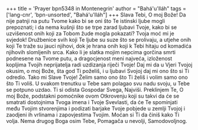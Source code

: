 +++
title = 'Prayer bpn5348 in Montenegrin'
author = "Bahá'u'lláh"
tags = ['lang-cnr', 'bpn-unsorted', "Bahá'u'lláh"]
+++
Slava Tebi, O moj Bože! Da nije patnji na putu Tvome kako bi se oni što Te istinski ljube mogli prepoznati; i da nema kušnji što se trpe zarad ljubavi Tvoje, kako bi se uzvišenost onih koji za Tobom žude mogla pokazati? Tvoja moć mi je svjedok! Družbenice svih koji Te ljube su suze što se prolivaju, a utjehe onih koji Te traže su jauci njihovi, dok je hrana onih koji k Tebi hitaju od komadića njihovih slomljenih srca.
Kako li je slatka mojim nepcima gorčina smrti podnesene na Tvome putu, a dragocjenost meni najveća, izloženost kopljima Tvojih neprijatelja radi uzdizanja riječi Tvoje! Daj mi da u Vjeri Tvojoj okusim, o moj Bože, šta god Ti poželiš, i u ljubavi Svojoj daj mi ono što si Ti odredio.
Tako mi Slave Tvoje! Želim samo ono što Ti želiš i volim samo ono što Ti voliš. U svakom trenutku u Tebe sam polagao svu nadu svoju, u Tebe se potpuno uzdao. Ti si odista Gospodar Svega, Najviši.
Preklinjem Te, O moj Bože, podstakni pomoćnike ovom Otkrovenju koji su takvi da će se smatrati dostojnima Tvoga imena i Tvoje Svevlasti, da će Te spominjati među Tvojim stvorenjima i podizati barjake Tvoje pobjede u zemlji Tvojoj i zaodjeni ih vrlinama i zapovjestima Tvojim.
Moćan si Ti da činiš kako Ti volja. Nema drugog Boga osim Tebe, Pomagača u nevolji, Samodovoljnog.

